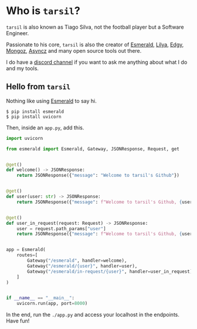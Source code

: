 # Who is `tarsil`?

`tarsil` is also known as Tiago Silva, not the football player but a Software Engineer.

Passionate to his core, `tarsil` is also the creator of [Esmerald][esmerald], [Lilya][lilya],
[Edgy][edgy], [Mongoz][mongoz], [Asyncz][asyncz] and many open source tools out there.

I do have a [discord channel](https://discord.gg/tmE8WEW8az) if you want to ask me anything about what I do and my tools.

## Hello from `tarsil`

Nothing like using [Esmerald][esmerald] to say hi.

```shell
$ pip install esmerald
$ pip install uvicorn
```

Then, inside an `app.py`, add this.

```python
import uvicorn

from esmerald import Esmerald, Gateway, JSONResponse, Request, get


@get()
def welcome() -> JSONResponse:
    return JSONResponse({"message": "Welcome to tarsil's Github"})


@get()
def user(user: str) -> JSONResponse:
    return JSONResponse({"message": f"Welcome to tarsil's Github, {user}"})


@get()
def user_in_request(request: Request) -> JSONResponse:
    user = request.path_params["user"]
    return JSONResponse({"message": f"Welcome to tarsil's Github, {user}"})


app = Esmerald(
    routes=[
        Gateway("/esmerald", handler=welcome),
        Gateway("/esmerald/{user}", handler=user),
        Gateway("/esmerald/in-request/{user}", handler=user_in_request),
    ]
)


if __name__ == "__main__":
    uvicorn.run(app, port=8000)
```

In the end, run the `./app.py` and access your localhost in the endpoints. Have fun!

[esmerald]: https://esmerald.dev
[lilya]: https://lilya.dev
[edgy]: https://edgy.dymmond.com
[mongoz]: https://mongoz.dymmond.com
[asyncz]: https://asyncz.dymmond.com
